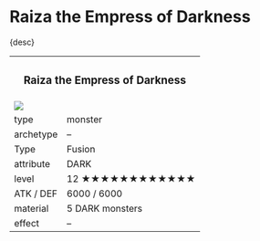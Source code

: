 # Raiza the Empress of Darkness

{desc}


<table>
  <tr>
    <th colspan="2"> <h3> Raiza the Empress of Darkness </h3> </th>
  </tr>
  <tr>
    <td colspan="2"> <img src="../.assets/cards/.png" width="px"> </td>
  </tr>
  <tr>
    <td> type </td>
    <td> monster </td>
  </tr>
  <tr>
    <td> archetype </td>
    <td> – </td>
  </tr>
  <tr>
    <td> Type </td>
    <td> Fusion </td>
  </tr>
  <tr>
    <td> attribute </td>
    <td> DARK </td>
  </tr>
  <tr>
    <td> level </td>
    <td> 12 ★★★★★★★★★★★★ </td>
  </tr>
  <tr>
    <td> ATK / DEF </td>
    <td> 6000 / 6000 </td>
  </tr>
  <tr>
    <td> material </td>
    <td> 5 DARK monsters </td>
  </tr>
  <tr>
    <td> effect </td>
    <td> – </td>
  </tr>
</table>
